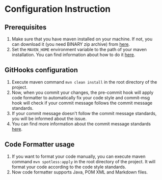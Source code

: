 # Configuration Instruction

## Prerequisites

1. Make sure that you have maven installed on your machine. If not, you can download it (you need BINARY zip archive) from [here](https://maven.apache.org/download.cgi).
2. Set the `MAVEN_HOME` environment variable to the path of your maven installation. You can find information about how to do it [here](https://phoenixnap.com/kb/install-maven-windows).

## GitHooks configuration

1. Execute maven command `mvn clean install` in the root directory of the project.
2. Now, when you commit your changes, the pre-commit hook will apply code formatter to automatically fix your code style and commit-msg hook will check if your commit message follows the commit message standards.
3. If your commit message doesn't follow the commit message standards, you will be informed about the issue.
4. You can find more information about the commit message standards [here](https://www.conventionalcommits.org/en/v1.0.0/#summary).

## Code Formatter usage

1. If you want to format your code manually, you can execute maven command `mvn spotless:apply` in the root directory of the project. It will format your code according to the code style standards.
2. Now code formatter supports Java, POM XML and Markdown files.

